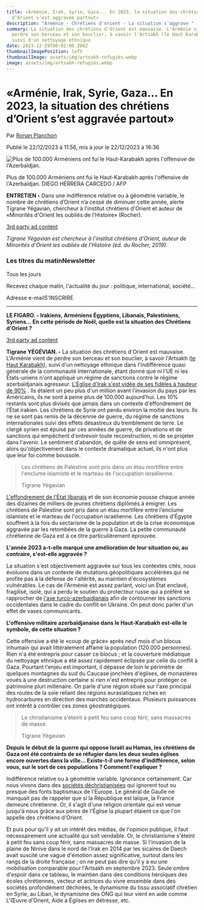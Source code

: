 ```yaml
---
title: «Arménie, Irak, Syrie, Gaza... En 2023, la situation des chrétiens
  d’Orient s’est aggravée partout»
description: "Arménie - Chrétiens d'orient - La situation s'aggrave "
summary: La situation des chrétiens d'Orient est mauvaise. L'Arménie vient de
  perdre son berceau et son bouclier, à savoir l'Artsakh (le Haut Karabakh),
  suivi d'un nettoyage ethnique
date: 2023-12-29T00:02:06.206Z
thumbnailImagePosition: left
thumbnailImage: assets/img/artsakh-refugiés.webp
image: assets/img/artsakh-refugiés.webp
---
```

# «Arménie, Irak, Syrie, Gaza... En 2023, la situation des chrétiens d’Orient s’est aggravée partout»

Par [Ronan Planchon](https://www.lefigaro.fr/auteur/ronan-planchon)

Publié le 22/12/2023 à 11:56, mis à jour le 22/12/2023 à 16:36



![Plus de 100.000 Arméniens ont fui le Haut-Karabakh après l'offensive de l'Azerbaïdjan.](<>)

Plus de 100.000 Arméniens ont fui le Haut-Karabakh après l'offensive de l'Azerbaïdjan. DIEGO HERRERA CARCEDO / AFP

**ENTRETIEN -** Dans une indifférence relative ou à géométrie variable, le nombre de chrétiens d’Orient n’a cessé de diminuer cette année, alerte Tigrane Yégavian, chercheur à l'institut chrétiens d'Orient et auteur de «Minorités d'Orient les oubliés de l'Histoire» (Rocher).

[3rd party ad content](https://6661c007178179e3aba6ebfd74d3d3ed.safeframe.googlesyndication.com/safeframe/1-0-40/html/container.html)

*Tigrane Yégavian est chercheur à l'institut chrétiens d'Orient, auteur de Minorités d'Orient les oubliés de l'Histoire (éd. du Rocher, 2019).*

### Les titres du matinNewsletter

Tous les jours

Recevez chaque matin, l'actualité du jour : politique, international, société...

Adresse e-mailS'INSCRIRE

- - -

**LE FIGARO. - Irakiens, Arméniens Égyptiens, Libanais, Palestiniens, Syriens… En cette période de Noël, quelle est la situation des Chrétiens d'Orient ?**

[3rd party ad content](https://6661c007178179e3aba6ebfd74d3d3ed.safeframe.googlesyndication.com/safeframe/1-0-40/html/container.html)

**Tigrane YÉGÉVIAN. -** La situation des chrétiens d'Orient est mauvaise. L'Arménie vient de perdre son berceau et son bouclier, à savoir l'Artsakh ([le Haut Karabakh](http://www.lefigaro.fr/international/haut-karabakh-en-armant-l-armenie-paris-prepare-le-terrain-pour-une-guerre-declare-le-president-20231121)), suivi d'un nettoyage ethnique dans l'indifférence quasi générale de la communauté internationale, étant donné que ni l'UE ni les États-uniens n'ont appliqué un régime de sanctions contre le régime azerbaïdjanais agresseur. [L'Église d'Irak s'est vidée de ses fidèles à hauteur de 90%](https://www.lefigaro.fr/international/en-une-generation-la-population-chretienne-d-irak-a-diminue-de-plus-de-90-20191126) . Ils étaient un peu plus d'un million avant l'invasion du pays par les Américains, ils ne sont à peine plus de 100.000 aujourd'hui. Les 10% restants sont plus divisés que jamais dans un contexte d'effondrement de l'État irakien. Les chrétiens de Syrie ont perdu environ la moitié des leurs. Ils ne se sont pas remis de la décennie de guerre, du régime de sanctions internationales suivi des effets désastreux du tremblement de terre. Le clergé syrien est épuisé par ces années de guerre, de privations et de sanctions qui empêchent d'entrevoir toute reconstruction, ni de se projeter dans l'avenir. Le sentiment d'abandon, de quête de sens est omniprésent, alors qu'objectivement dans le contexte dramatique actuel, ils n'ont plus que leur foi comme boussole.

> Les chrétiens de Palestine sont pris dans un étau mortifère entre l'enclume islamiste et le marteau de l'occupation israélienne.
>
> Tigrane Yégavian

[L'effondrement de l'État libanais](https://www.lefigaro.fr/international/le-liban-face-a-l-effondrement-de-ses-services-publics-20221207) et de son économie pousse chaque année des dizaines de milliers de jeunes chrétiens diplômés à émigrer. Les chrétiens de Palestine sont pris dans un étau mortifère entre l'enclume islamiste et le marteau de l'occupation israélienne. Les chrétiens d'Égypte souffrent à la fois du sectarisme de la population et de la crise économique aggravée par les retombées de la guerre à Gaza. La petite communauté chrétienne de Gaza est à ce titre particulièrement éprouvée.

**L'année 2023 a-t-elle marqué une amélioration de leur situation ou, au contraire, s'est-elle aggravée ?**

La situation s'est objectivement aggravée sur tous les contextes cités, nous évoluons dans un contexte de mutations géopolitiques accélérées qui ne profite pas à la défense de l'altérité, au maintien d'écosystèmes vulnérables. Le cas de l'Arménie est assez parlant, voici un État enclavé, fragilisé, isolé, qui a perdu le soutien du protecteur russe qui a préféré se rapprocher de [l'axe turco-azerbaidjanais](http://www.lefigaro.fr/international/erdogan-et-aliev-se-rencontreront-lundi-dans-l-enclave-azerbaidjanaise-du-nakhitchevan-20230924) afin de contourner les sanctions occidentales dans le cadre du conflit en Ukraine. On peut donc parler d'un effet de vases communicants.

**L'offensive militaire azerbaïdjanaise dans le Haut-Karabakh est-elle le symbole, de cette situation ?**

Cette offensive a été le «coup de grâce» après neuf mois d'un blocus inhumain qui avait littéralement affamé la population (120.000 personnes). Rien n'a été entrepris pour casser ce blocus ; et la couverture médiatique du nettoyage ethnique a été assez rapidement éclipsée par celle du conflit à Gaza. Pourtant l'enjeu est important, il dépasse de loin le périmètre de quelques montagnes du sud du Caucase jonchées d'églises, de monastères voués à une destruction certaine si rien n'est entrepris pour protéger ce patrimoine pluri millénaire. On parle d'une région située sur l'axe principal des routes de la soie reliant des régions eurasiatiques riches en hydrocarbures en direction des marchés occidentaux. Plusieurs puissances ont intérêt à contrôler ces zones géostratégiques.

> Le christianisme s'éteint à petit feu sans coup férir, sans massacres de masse.
>
> Tigrane Yégavian

**Depuis le début de la guerre qui oppose Israël au Hamas, les chrétiens de Gaza ont été contraints de se réfugier dans les deux seules églises encore ouvertes dans la ville… Existe-t-il une forme d'indifférence, selon vous, sur le sort de ces populations ? Comment l'expliquer ?**

Indifférence relative ou à géométrie variable. Ignorance certainement. Car nous vivons dans des [sociétés déchristianisées](http://www.lefigaro.fr/vox/religion/pierre-manent-le-pape-l-immigration-et-l-eglise-catholique-face-aux-nations-20230925) qui ignorent tout ou presque des fonts baptismaux de l'Europe. Le général de Gaulle ne manquait pas de rappeler que si la République est laïque, la France demeure chrétienne. Or, il s'agit d'une religion orientale qui est venue jusqu'à nous grâce aux pères de l'Église la plupart étaient ce que l'on appelle des chrétiens d'Orient.

Et puis pour qu'il y ait un intérêt des médias, de l'opinion publique, il faut nécessairement une actualité qui soit vendable. Or, le christianisme s'éteint à petit feu sans coup férir, sans massacres de masse. Si l'invasion de la plaine de Ninive dans le nord de l'Irak en 2014 par les sicaires de Daech avait suscité une vague d'émotion assez significative, surtout dans les rangs de la droite française ; on ne peut pas dire qu'il y a eu une mobilisation comparable pour l'Artsakh en septembre 2023. Seule ombre d'espoir dans ce tableau, le maintien dans des conditions héroïques des écoles chrétiennes, vecteur et actrices du vivre ensemble dans des sociétés profondément déchirées, le dynamisme du tissu associatif chrétien en Syrie, au Liban, le dynamisme des ONG qui leur vient en aide comme L'Œuvre d'Orient, Aide à Églises en détresse, etc.

<!--EndFragment-->